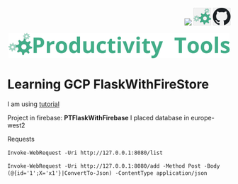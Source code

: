 <!--Category:SQL,Powershell--> 
 <p align="right">
  <a href="https://www.powershellgallery.com/packages/ProductivityTools.SQLServerColumnDescription/"><img src="Images/Header/Powershell_border_40px.png" /></a>
    <a href="http://productivitytools.tech/sql-server-column-description/"><img src="Images/Header/ProductivityTools_green_40px_2.png" /><a> 
    <a href="https://github.com/pwujczyk/ProductivityTools.SQLServerColumnDescription"><img src="Images/Header/Github_border_40px.png" /></a>
</p>
<p align="center">
    <a href="http://http://productivitytools.tech/">
        <img src="Images/Header/LogoTitle_green_500px.png" />
    </a>
</p>



# Learning GCP FlaskWithFireStore

I am using [tutorial](https://medium.com/google-cloud/building-a-flask-python-crud-api-with-cloud-firestore-firebase-and-deploying-on-cloud-run-29a10c502877)

Project in firebase: **PTFlaskWithFirebase** I placed database in europe-west2

Requests
```
Invoke-WebRequest -Uri http://127.0.0.1:8080/list
```

```
Invoke-WebRequest -Uri http://127.0.0.1:8080/add -Method Post -Body (@{id='1';X='x1'}|ConvertTo-Json) -ContentType application/json
```
